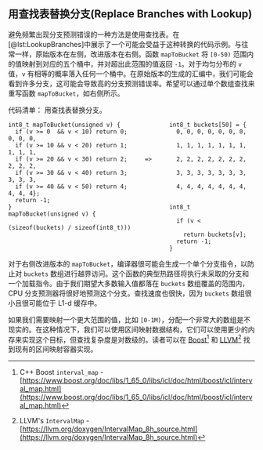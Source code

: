 

## 用查找表替换分支(Replace Branches with Lookup)

避免频繁出现分支预测错误的一种方法是使用查找表。在[@lst:LookupBranches]中展示了一个可能会受益于这种转换的代码示例。与往常一样，原始版本在左侧，改进版本在右侧。函数 `mapToBucket` 将 `[0-50)` 范围内的值映射到对应的五个桶中，并对超出此范围的值返回 `-1`。对于均匀分布的 `v` 值，`v` 有相等的概率落入任何一个桶中。在原始版本的生成的汇编中，我们可能会看到许多分支，这可能会导致高的分支预测错误率。希望可以通过单个数组查找来重写函数 `mapToBucket`，如右侧所示。

代码清单： 用查找表替换分支。

~~~~ {#lst:LookupBranches .cpp}
int8_t mapToBucket(unsigned v) {              int8_t buckets[50] = {
  if (v >= 0  && v < 10) return 0;              0, 0, 0, 0, 0, 0, 0, 0, 0, 0,
  if (v >= 10 && v < 20) return 1;              1, 1, 1, 1, 1, 1, 1, 1, 1, 1,
  if (v >= 20 && v < 30) return 2;     =>       2, 2, 2, 2, 2, 2, 2, 2, 2, 2,
  if (v >= 30 && v < 40) return 3;              3, 3, 3, 3, 3, 3, 3, 3, 3, 3,
  if (v >= 40 && v < 50) return 4;              4, 4, 4, 4, 4, 4, 4, 4, 4, 4};
  return -1;
}                                             int8_t mapToBucket(unsigned v) {
                                                if (v < (sizeof(buckets) / sizeof(int8_t)))
                                                  return buckets[v];
                                                return -1;
                                              }
~~~~

对于右侧改进版本的 `mapToBucket`，编译器很可能会生成一个单个分支指令，以防止对 `buckets` 数组进行越界访问。这个函数的典型热路径将执行未采取的分支和一个加载指令。由于我们期望大多数输入值都落在 `buckets` 数组覆盖的范围内，CPU 分支预测器将很好地预测这个分支。查找速度也很快，因为 `buckets` 数组很小且很可能位于 L1-d 缓存中。

如果我们需要映射一个更大范围的值，比如 `[0-1M)`，分配一个非常大的数组是不现实的。在这种情况下，我们可以使用区间映射数据结构，它们可以使用更少的内存来实现这个目标，但查找复杂度是对数级的。读者可以在 [Boost](https://www.boost.org/doc/libs/1_65_0/libs/icl/doc/html/boost/icl/interval_map.html)[^2] 和 [LLVM](https://llvm.org/doxygen/IntervalMap_8h_source.html)[^3] 找到现有的区间映射容器实现。

[^2]: C++ Boost `interval_map` - [https://www.boost.org/doc/libs/1_65_0/libs/icl/doc/html/boost/icl/interval_map.html](https://www.boost.org/doc/libs/1_65_0/libs/icl/doc/html/boost/icl/interval_map.html)
[^3]: LLVM's `IntervalMap` - [https://llvm.org/doxygen/IntervalMap_8h_source.html](https://llvm.org/doxygen/IntervalMap_8h_source.html)
